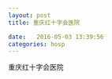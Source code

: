 ```yaml
--- 
layout: post 
title: 重庆红十字会医院

date:   2016-05-03 13:39:56 
categories: hosp 
--- 
```

   
重庆红十字会医院
